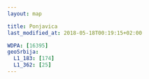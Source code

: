 ```yaml
---
layout: map

title: Ponjavica
last_modified_at: 2018-05-18T00:19:15+02:00

WDPA: [16395]
geoSrbija:
  L1_183: [174]
  L1_362: [25]
---
```

